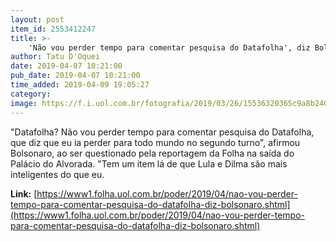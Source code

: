 ```yaml
---
layout: post
item_id: 2553412247
title: >-
    'Não vou perder tempo para comentar pesquisa do Datafolha', diz Bolsonaro
author: Tatu D'Oquei
date: 2019-04-07 10:21:00
pub_date: 2019-04-07 10:21:00
time_added: 2019-04-09 19:05:27
category: 
image: https://f.i.uol.com.br/fotografia/2019/03/26/15536320365c9a8b240ef13_1553632036_3x2_rt.jpg
---
```


"Datafolha? Não vou perder tempo para comentar pesquisa do Datafolha, que diz que eu ia perder para todo mundo no segundo turno", afirmou Bolsonaro, ao ser questionado pela reportagem da Folha na saída do Palácio do Alvorada. "Tem um item lá de que Lula e Dilma são mais inteligentes do que eu.

**Link:** [https://www1.folha.uol.com.br/poder/2019/04/nao-vou-perder-tempo-para-comentar-pesquisa-do-datafolha-diz-bolsonaro.shtml](https://www1.folha.uol.com.br/poder/2019/04/nao-vou-perder-tempo-para-comentar-pesquisa-do-datafolha-diz-bolsonaro.shtml)

